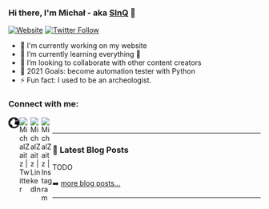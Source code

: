 <!--
**sineczek/sineczek** is a ✨ _special_ ✨ repository because its `README.md` (this file) appears on your GitHub profile.

Here are some ideas to get you started:

- 🔭 I’m currently working on ...
- 🌱 I’m currently learning ...
- 👯 I’m looking to collaborate on ...
- 🤔 I’m looking for help with ...
- 💬 Ask me about ...
- 📫 How to reach me: ...
- 😄 Pronouns: ...
- ⚡ Fun fact: ...
-->
### Hi there, I'm Michał - aka [SInQ][website] 👋

[![Website](https://img.shields.io/website?label=zaitz.tk&style=for-the-badge&url=https%3A%2F%2Fzaitz.tk)](https://zaitz.tk)
[![Twitter Follow](https://img.shields.io/twitter/follow/MichalZaitz?color=1DA1F2&logo=twitter&style=for-the-badge)](https://twitter.com/intent/follow?original_referer=https%3A%2F%2Fgithub.com%2Fsineczek&screen_name=michalzaitz)


- 🔭 I'm currently working on my website
- 🌱 I’m currently learning everything 🤣
- 👯 I’m looking to collaborate with other content creators
- 🥅 2021 Goals: become automation tester with Python
- ⚡ Fun fact: I used to be an archeologist.

### Connect with me:

[<img align="left" alt="zaitz.tk" width="22px" src="https://raw.githubusercontent.com/iconic/open-iconic/master/svg/globe.svg" />][website]
[<img align="left" alt="MichalZaitz | Twitter" width="22px" src="https://cdn.jsdelivr.net/npm/simple-icons@v3/icons/twitter.svg" />][twitter]
[<img align="left" alt="MichalZaitz | LinkedIn" width="22px" src="https://cdn.jsdelivr.net/npm/simple-icons@v3/icons/linkedin.svg" />][linkedin]
[<img align="left" alt="MichalZaitz | Instagram" width="22px" src="https://cdn.jsdelivr.net/npm/simple-icons@v3/icons/instagram.svg" />][instagram]

<br />

---

### 📕 Latest Blog Posts

<!-- BLOG-POST-LIST:START -->
TODO
<!-- BLOG-POST-LIST:END -->

➡️ [more blog posts...](https://zaitz.tk)

---

[website]: http://zaitz.tk
[twitter]: https://twitter.com/MichalZaitz
[instagram]: https://instagram.com/michalzaitz
[linkedin]: https://linkedin.com/in/michal-zaitz
